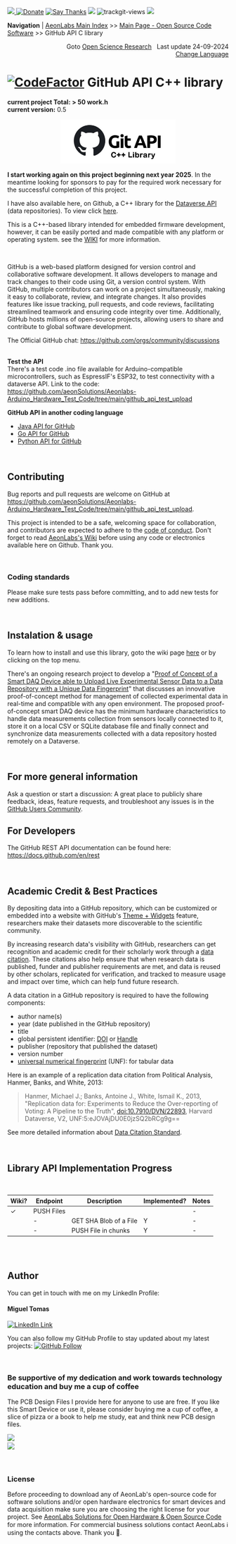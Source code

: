 [![](https://dcbadge.vercel.app/api/server/hw3j3RwfJf) ](https://discord.gg/hw3j3RwfJf)
 [![Donate](https://img.shields.io/badge/donate-$-brown.svg?style=for-the-badge)](http://paypal.me/mtpsilva)
 [![Say Thanks](https://img.shields.io/badge/Say%20Thanks-!-yellow.svg?style=for-the-badge)](https://saythanks.io/to/mtpsilva)
![](https://img.shields.io/github/last-commit/aeonSolutions/AeonLabs-GitHub-API-C-library?style=for-the-badge) 
<img src="https://us-central1-trackgit-analytics.cloudfunctions.net/token/ping/m1go7dum4pjyglv0tb5m" alt="trackgit-views" />
![](https://views.whatilearened.today/views/github/aeonSolutions/AeonLabs-GitHub-API-C-library.svg)

**Navigation** | [AeonLabs Main Index](https://github.com/aeonSolutions/aeonSolutions/blob/main/aeonSolutions-Main-Index.md)   >>  [Main Page - Open Source Code Software](https://github.com/aeonSolutions/aeonlabs-open-software-catalogue)  >>  GitHub API C library

<div align="right">
Goto <a href="https://github.com/aeonSolutions/Open-Scientific-Research">Open Science Research</a> &nbsp; Last update 24-09-2024 <br>
  <a href="https://github-com.translate.goog/aeonSolutions/AeonLabs-GitHub-API-C-library?_x_tr_sl=fr&_x_tr_tl=en&_x_tr_hl=en&_x_tr_pto=wapp">Change Language</a> <br>
</div>

#  [![CodeFactor](https://www.codefactor.io/repository/github/aeonsolutions/aeonlabs-github-api-c-library/badge)](https://www.codefactor.io/repository/github/aeonsolutions/aeonlabs-github-api-c-library) GitHub API C++ library
 **current project Total: > 50 work.h** <br>
**current version:** 0.5 

<p align="center">
   <a href="https://dataverse.org">
     <img src="https://github.com/aeonSolutions/AeonLabs-GitHub-API-C-library/blob/main/media/github_c%2B%2B_library_logo.jpg"  height="100">
   </a>
</p>

**I start working again on this project beginning next year 2025**. In the meantime looking for sponsors to pay for the required work necessary for the successful completion of this project.  <br>

I have also available here, on Github, a C++ library for the [Dataverse API](https://github.com/aeonSolutions/OpenScience-Dataverse-API-C-library) (data repositories). To view click [here](https://github.com/aeonSolutions/OpenScience-Dataverse-API-C-library). <br>


This is a C++-based library intended for embedded firmware development, however, it can be easily ported and made compatible with any platform or operating system. see the [WIKI](h) for more information.

<br>

GitHub is a web-based platform designed for version control and collaborative software development. It allows developers to manage and track changes to their code using Git, a version control system. With GitHub, multiple contributors can work on a project simultaneously, making it easy to collaborate, review, and integrate changes. It also provides features like issue tracking, pull requests, and code reviews, facilitating streamlined teamwork and ensuring code integrity over time. Additionally, GitHub hosts millions of open-source projects, allowing users to share and contribute to global software development.

The Official GitHub chat: https://github.com/orgs/community/discussions
<br>
<br>

**Test the API** <br>
There's a test code .ino file available for Arduino-compatible microcontrollers, such as EspressIF's ESP32, to test connectivity with a dataverse API. Link to the code: <br>
https://github.com/aeonSolutions/Aeonlabs-Arduino_Hardware_Test_Code/tree/main/github_api_test_upload

**GitHub API in another coding language**
- [Java API for GitHub](https://github.com/hub4j/github-api)
- [Go API for GitHub](https://github.com/google/go-github)
- [Python API for GitHub](https://github.com/PyGithub/PyGithub)

<br>

## Contributing

Bug reports and pull requests are welcome on GitHub at https://github.com/aeonSolutions/Aeonlabs-Arduino_Hardware_Test_Code/tree/main/github_api_test_upload. 

This project is intended to be a safe, welcoming space for collaboration, and contributors are expected to adhere to the [code of conduct](https://github.com/aeonSolutions/AeonLabs-GitHub-API-C-library/blob/main/CODE_OF_CONDUCT.md). Don't forget to read [AeonLabs's Wiki](https://github.com/aeonSolutions/PCB-Prototyping-Catalogue/wiki) before using any code or electronics available here on Github. Thank you.

<br>

### Coding standards

Please make sure tests pass before committing, and to add new tests for new additions.

<br>

## Instalation & usage

To learn how to install and use this library, goto the wiki page [here]() or by clicking on the top menu.

There's an ongoing research project to develop a "[Proof of Concept of a Smart DAQ Device able to Upload Live Experimental Sensor Data to a Data Repository with a Unique Data Fingerprint](https://github.com/aeonSolutions/openScienceResearch-Smart-DAQ-Device-able-to-Upload-Live-Experimental-Sensor-Data-to-a-Data-Repo)"  that discusses an innovative proof-of-concept method for management of collected experimental data in real-time and compatible with any open environment. The proposed proof-of-concept smart DAQ device has the minimum hardware characteristics to handle data measurements collection from sensors locally connected to it, store it on a local CSV or SQLite database file and finally connect and synchronize data measurements collected with a data repository hosted remotely on a Dataverse. 

<br>

## For more general information
Ask a question or start a discussion: A great place to publicly share feedback, ideas, feature requests, and troubleshoot any issues is in the [GitHub Users Community](https://github.com/orgs/community/discussions).

## For Developers
The GitHub REST API documentation can be found here: https://docs.github.com/en/rest 

<br>

## Academic Credit & Best Practices
By depositing data into a GitHub repository, which can be customized or embedded into a website with GitHub's [Theme + Widgets]() feature, researchers make their datasets more discoverable to the scientific community. 

By increasing research data's visibility with GitHub, researchers can get recognition and academic credit for their scholarly work through a [data citation](). These citations also help ensure that when research data is published, funder and publisher requirements are met, and data is reused by other scholars, replicated for verification, and tracked to measure usage and impact over time, which can help fund future research.


A data citation in a GitHub repository is required to have the  following components:
- author name(s)
- year (date published in the GitHub repository)
- title
- global persistent identifier: [DOI](http://www.doi.org/) or [Handle](http://handle.net/)
- publisher (repository that published the dataset)
- version number
- [universal numerical fingerprint](http://guides.dataverse.org/en/latest/developers/unf/index.html) (UNF): for tabular data

Here is an example of a replication data citation from Political Analysis, Hanmer, Banks, and White, 2013:


> Hanmer, Michael J.; Banks, Antoine J., White, Ismail K., 2013, "Replication data for:
> Experiments to Reduce the Over-reporting of Voting: A Pipeline to the Truth",
> [doi:10.7910/DVN/22893](http://dx.doi.org/10.7910/DVN/22893), Harvard Dataverse, V2, UNF:5:eJOVAjDU0E0jzSQ2bRCg9g==


See more detailed information about [Data Citation Standard](https://dataverse.org/best-practices/data-citation).

<br>

## Library API Implementation Progress

<br>

Wiki? |   Endpoint   | Description               | Implemented?| Notes 
------|--------------|---------------------------|--------------|-------
|  ✓  |  PUSH Files  |                           |              | - 
|     | -            |  GET SHA Blob of a File   |     Y         | -
|     | -            |  PUSH File in chunks      |     Y         | -


<br />
<br />

## Author

You can get in touch with me on my LinkedIn Profile:

#### Miguel Tomas

[![LinkedIn Link](https://img.shields.io/badge/Connect-Miguel--Tomas-blue.svg?logo=linkedin&longCache=true&style=social&label=Connect)](https://www.linkedin.com/in/migueltomas/)


You can also follow my GitHub Profile to stay updated about my latest projects: [![GitHub Follow](https://img.shields.io/badge/Connect-Miguel--Tomas-blue.svg?logo=Github&longCache=true&style=social&label=Follow)](https://github.com/aeonSolutions)

<br>

### Be supportive of my dedication and work towards technology education and buy me a cup of coffee
The PCB Design Files I provide here for anyone to use are free. If you like this Smart Device or use it, please consider buying me a cup of coffee, a slice of pizza or a book to help me study, eat and think new PCB design files.

<p align+"left">
<a href="https://www.buymeacoffee.com/migueltomas">
   <img src="https://cdn.buymeacoffee.com/buttons/v2/default-yellow.png" data-canonical-src="https://cdn.buymeacoffee.com/buttons/v2/default-yellow.png" height="35" />
 </a>
<br>
<img src="https://github.com/aeonSolutions/PCB-Prototyping-Catalogue/blob/main/Designs/bmc_qr.png" height="130">
</p>

<br>

### License

Before proceeding to download any of AeonLab's open-source code for software solutions and/or open hardware electronics for smart devices and data acquisition make sure you are choosing the right license for your project. See [AeonLabs Solutions for Open Hardware & Open Source Code](https://github.com/aeonSolutions/PCB-Prototyping-Catalogue/wiki/AeonLabs-Solutions-for-Open-Hardware-&-Source-Development) for more information. For commercial business solutions contact AeonLabs ℹ️ using the contacts above. Thank you 🙏.
